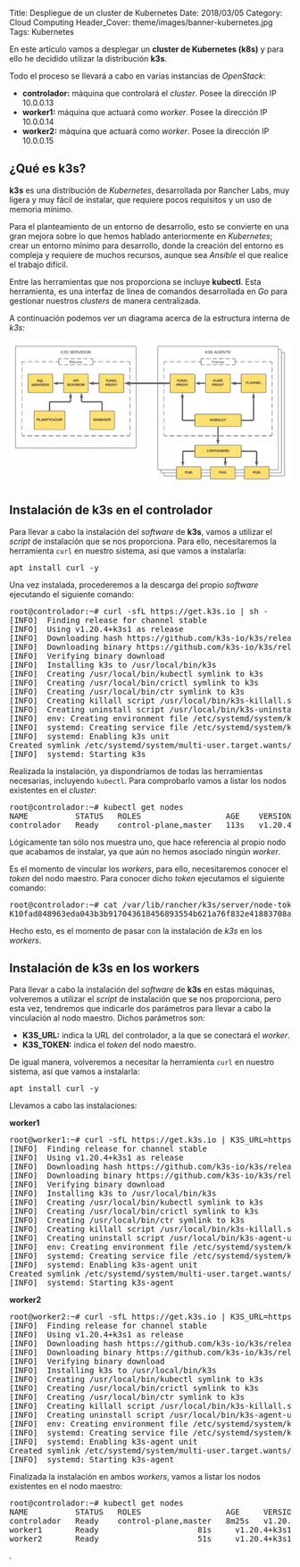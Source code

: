 Title: Despliegue de un cluster de Kubernetes
Date: 2018/03/05
Category: Cloud Computing
Header_Cover: theme/images/banner-kubernetes.jpg
Tags: Kubernetes

En este artículo vamos a desplegar un **cluster de Kubernetes (k8s)** y para ello he decidido utilizar la distribución **k3s**.

Todo el proceso se llevará a cabo en varias instancias de *OpenStack*:

- **controlador:** máquina que controlará el *cluster*. Posee la dirección IP 10.0.0.13
- **worker1:** máquina que actuará como *worker*. Posee la dirección IP 10.0.0.14
- **worker2:** máquina que actuará como *worker*. Posee la dirección IP 10.0.0.15


## ¿Qué es k3s?

**k3s** es una distribución de *Kubernetes*, desarrollada por Rancher Labs, muy ligera y muy fácil de instalar, que requiere pocos requisitos y un uso de memoria mínimo.

Para el planteamiento de un entorno de desarrollo, esto se convierte en una gran mejora sobre lo que hemos hablado anteriormente en *Kubernetes*; crear un entorno mínimo para desarrollo, donde la creación del entorno es compleja y requiere de muchos recursos, aunque sea *Ansible* el que realice el trabajo difícil.

Entre las herramientas que nos proporciona se incluye **kubectl**. Esta herramienta, es una interfaz de línea de comandos desarrollada en *Go* para gestionar nuestros *clusters* de manera centralizada.

A continuación podemos ver un diagrama acerca de la estructura interna de *k3s*:

![.](images/hlc_despliegue_de_un_cluster_de_kubernetes/estructurainterna.png)


## Instalación de k3s en el controlador

Para llevar a cabo la instalación del *software* de **k3s**, vamos a utilizar el *script* de instalación que se nos proporciona. Para ello, necesitaremos la herramienta `curl` en nuestro sistema, así que vamos a instalarla:

<pre>
apt install curl -y
</pre>

Una vez instalada, procederemos a la descarga del propio *software* ejecutando el siguiente comando:

<pre>
root@controlador:~# curl -sfL https://get.k3s.io | sh -
[INFO]  Finding release for channel stable
[INFO]  Using v1.20.4+k3s1 as release
[INFO]  Downloading hash https://github.com/k3s-io/k3s/releases/download/v1.20.4+k3s1/sha256sum-amd64.txt
[INFO]  Downloading binary https://github.com/k3s-io/k3s/releases/download/v1.20.4+k3s1/k3s
[INFO]  Verifying binary download
[INFO]  Installing k3s to /usr/local/bin/k3s
[INFO]  Creating /usr/local/bin/kubectl symlink to k3s
[INFO]  Creating /usr/local/bin/crictl symlink to k3s
[INFO]  Creating /usr/local/bin/ctr symlink to k3s
[INFO]  Creating killall script /usr/local/bin/k3s-killall.sh
[INFO]  Creating uninstall script /usr/local/bin/k3s-uninstall.sh
[INFO]  env: Creating environment file /etc/systemd/system/k3s.service.env
[INFO]  systemd: Creating service file /etc/systemd/system/k3s.service
[INFO]  systemd: Enabling k3s unit
Created symlink /etc/systemd/system/multi-user.target.wants/k3s.service → /etc/systemd/system/k3s.service.
[INFO]  systemd: Starting k3s
</pre>

Realizada la instalación, ya dispondríamos de todas las herramientas necesarias, incluyendo `kubectl`. Para comprobarlo vamos a listar los nodos existentes en el *cluster*:

<pre>
root@controlador:~# kubectl get nodes
NAME          STATUS   ROLES                  AGE    VERSION
controlador   Ready    control-plane,master   113s   v1.20.4+k3s1
</pre>

Lógicamente tan sólo nos muestra uno, que hace referencia al propio nodo que acabamos de instalar, ya que aún no hemos asociado ningún *worker*.

Es el momento de vincular los *workers*, para ello, necesitaremos conocer el *token* del nodo maestro. Para conocer dicho *token* ejecutamos el siguiente comando:

<pre>
root@controlador:~# cat /var/lib/rancher/k3s/server/node-token
K10fad848963eda043b3b917043618456893554b621a76f832e41883708a4dc094a::server:af342b2794ad1f7bcdfe0a7bd0ae9f31
</pre>

Hecho esto, es el momento de pasar con la instalación de *k3s* en los *workers*.


## Instalación de k3s en los workers

Para llevar a cabo la instalación del *software* de **k3s** en estas máquinas, volveremos a utilizar el *script* de instalación que se nos proporciona, pero esta vez, tendremos que indicarle dos parámetros para llevar a cabo la vinculación al nodo maestro. Dichos parámetros son:

- **K3S_URL:** indica la URL del controlador, a la que se conectará el *worker*.
- **K3S_TOKEN:** indica el *token* del nodo maestro.


De igual manera, volveremos a necesitar la herramienta `curl` en nuestro sistema, así que vamos a instalarla:

<pre>
apt install curl -y
</pre>

Llevamos a cabo las instalaciones:

**worker1**

<pre>
root@worker1:~# curl -sfL https://get.k3s.io | K3S_URL=https://10.0.0.13:6443 K3S_TOKEN=K10fad848963eda043b3b917043618456893554b621a76f832e41883708a4dc094a::server:af342b2794ad1f7bcdfe0a7bd0ae9f31 sh -
[INFO]  Finding release for channel stable
[INFO]  Using v1.20.4+k3s1 as release
[INFO]  Downloading hash https://github.com/k3s-io/k3s/releases/download/v1.20.4+k3s1/sha256sum-amd64.txt
[INFO]  Downloading binary https://github.com/k3s-io/k3s/releases/download/v1.20.4+k3s1/k3s
[INFO]  Verifying binary download
[INFO]  Installing k3s to /usr/local/bin/k3s
[INFO]  Creating /usr/local/bin/kubectl symlink to k3s
[INFO]  Creating /usr/local/bin/crictl symlink to k3s
[INFO]  Creating /usr/local/bin/ctr symlink to k3s
[INFO]  Creating killall script /usr/local/bin/k3s-killall.sh
[INFO]  Creating uninstall script /usr/local/bin/k3s-agent-uninstall.sh
[INFO]  env: Creating environment file /etc/systemd/system/k3s-agent.service.env
[INFO]  systemd: Creating service file /etc/systemd/system/k3s-agent.service
[INFO]  systemd: Enabling k3s-agent unit
Created symlink /etc/systemd/system/multi-user.target.wants/k3s-agent.service → /etc/systemd/system/k3s-agent.service.
[INFO]  systemd: Starting k3s-agent
</pre>

**worker2**

<pre>
root@worker2:~# curl -sfL https://get.k3s.io | K3S_URL=https://10.0.0.13:6443 K3S_TOKEN=K10fad848963eda043b3b917043618456893554b621a76f832e41883708a4dc094a::server:af342b2794ad1f7bcdfe0a7bd0ae9f31 sh -
[INFO]  Finding release for channel stable
[INFO]  Using v1.20.4+k3s1 as release
[INFO]  Downloading hash https://github.com/k3s-io/k3s/releases/download/v1.20.4+k3s1/sha256sum-amd64.txt
[INFO]  Downloading binary https://github.com/k3s-io/k3s/releases/download/v1.20.4+k3s1/k3s
[INFO]  Verifying binary download
[INFO]  Installing k3s to /usr/local/bin/k3s
[INFO]  Creating /usr/local/bin/kubectl symlink to k3s
[INFO]  Creating /usr/local/bin/crictl symlink to k3s
[INFO]  Creating /usr/local/bin/ctr symlink to k3s
[INFO]  Creating killall script /usr/local/bin/k3s-killall.sh
[INFO]  Creating uninstall script /usr/local/bin/k3s-agent-uninstall.sh
[INFO]  env: Creating environment file /etc/systemd/system/k3s-agent.service.env
[INFO]  systemd: Creating service file /etc/systemd/system/k3s-agent.service
[INFO]  systemd: Enabling k3s-agent unit
Created symlink /etc/systemd/system/multi-user.target.wants/k3s-agent.service → /etc/systemd/system/k3s-agent.service.
[INFO]  systemd: Starting k3s-agent
</pre>

Finalizada la instalación en ambos *workers*, vamos a listar los nodos existentes en el nodo maestro:

<pre>
root@controlador:~# kubectl get nodes
NAME          STATUS   ROLES                  AGE     VERSION
controlador   Ready    control-plane,master   8m25s   v1.20.4+k3s1
worker1       Ready    <none>                 81s     v1.20.4+k3s1
worker2       Ready    <none>                 51s     v1.20.4+k3s1
</pre>



























.
